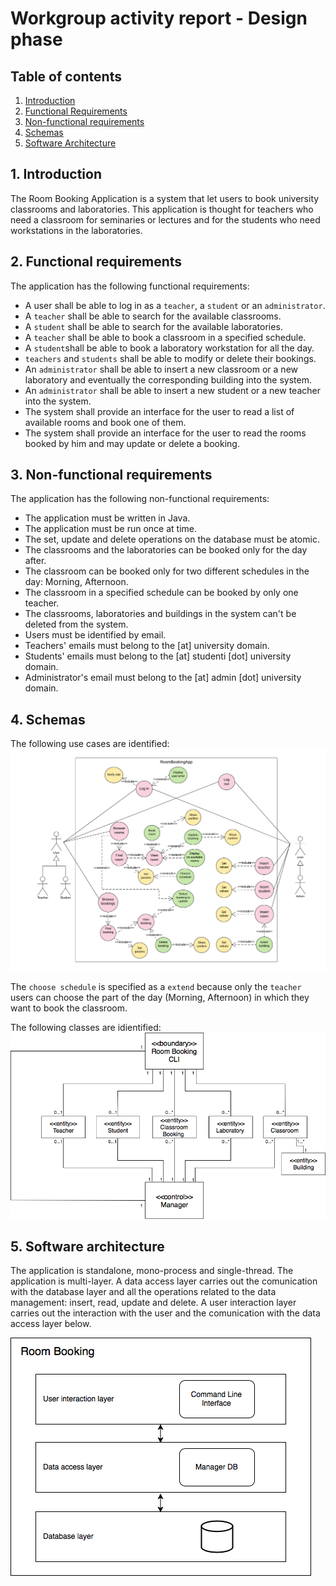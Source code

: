 # Workgroup activity report - Design phase

## Table of contents
1. [Introduction](#1-introduction)
2. [Functional Requirements](#2-functional-requirements)
3. [Non-functional requirements](#3-non-functional-requirements)
4. [Schemas](#4-schemas) 
5. [Software Architecture](#5-software-architecture)

## 1. Introduction
The Room Booking Application is a system that let users to book university classrooms and laboratories. This application is thought for teachers who need a classroom for seminaries or lectures and for the students who need workstations in the laboratories.

## 2. Functional requirements
The application has the following functional requirements:

- A user shall be able to log in as a `teacher`, a `student` or an `administrator`.
- A `teacher` shall be able to search for the available classrooms.
- A `student` shall be able to search for the available laboratories.
- A `teacher` shall be able to book a classroom in a specified schedule.
- A `student`shall be able to book a laboratory workstation for all the day.
- `teachers` and `students` shall be able to modify or delete their bookings.
- An `administrator` shall be able to insert a new classroom or a new laboratory and eventually the corresponding building into the system.
- An `administrator` shall be able to insert a new student or a new teacher into the system.
- The system shall provide an interface for the user to read a list of available rooms and book one of them.
- The system shall provide an interface for the user to read the rooms booked by him and may update or delete a booking.

## 3. Non-functional requirements
The application has the following non-functional requirements:

- The application must be written in Java.
- The application must be run once at time.
- The set, update and delete operations on the database must be atomic.
- The classrooms and the laboratories can be booked only for the day after.
- The classroom can be booked only for two different schedules in the day: Morning, Afternoon.
- The classroom in a specified schedule can be booked by only one teacher.
- The classrooms, laboratories and buildings in the system can't be deleted from the system.
- Users must be identified by email.
- Teachers' emails must belong to the [at] university domain.
- Students' emails must belong to the [at] studenti [dot] university domain.
- Administrator's email must belong to the [at] admin [dot] university domain.

## 4. Schemas
The following use cases are identified:
![Use Cases](/schemas/task1/UseCases.png)

The `choose schedule` is specified as a `extend` because only the `teacher` users can choose the part of the day (Morning, Afternoon) in which they want to book the classroom.

The following classes are idientified:
![Classes](/schemas/task1/ClassesUML.png)

## 5. Software architecture

The application is standalone, mono-process and single-thread. The application is multi-layer. A data access layer carries out the comunication with the database layer and all the operations related to the data management: insert, read, update and delete. A user interaction layer carries out the interaction with the user and the comunication with the data access layer below.

![Architecture](/schemas/task1/Architecture.png)
